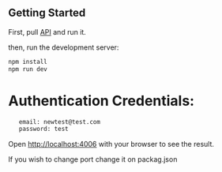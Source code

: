 ## Getting Started

First, pull [API](https://github.com/zimmat/king-james-api) and run it. 

then, run the development server:

```bash
npm install
npm run dev
```

# Authentication Credentials:

```bash
   email: newtest@test.com
   password: test
```

Open [http://localhost:4006](http://localhost:4006) with your browser to see the result.

If you wish to change port change it on packag.json

